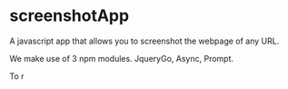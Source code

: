 screenshotApp
=============

A javascript app that allows you to screenshot the webpage of any URL.


We make use of 3 npm modules. JqueryGo, Async, Prompt.

To r
